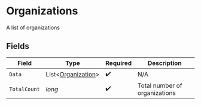 # Organizations

A list of organizations


## Fields

| Field                                                         | Type                                                          | Required                                                      | Description                                                   |
| ------------------------------------------------------------- | ------------------------------------------------------------- | ------------------------------------------------------------- | ------------------------------------------------------------- |
| `Data`                                                        | List<[Organization](../../Models/Components/Organization.md)> | :heavy_check_mark:                                            | N/A                                                           |
| `TotalCount`                                                  | *long*                                                        | :heavy_check_mark:                                            | Total number of organizations<br/>                            |